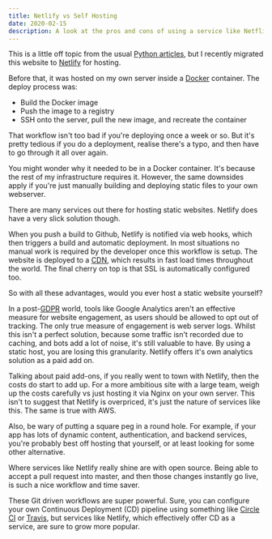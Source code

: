 ```yaml
---
title: Netlify vs Self Hosting
date: 2020-02-15
description: A look at the pros and cons of using a service like Netflify to host a static website, vs self hosting.
---
```


This is a little off topic from the usual [Python articles](..), but I recently migrated this website to [Netlify](https://www.netlify.com/) for hosting.

Before that, it was hosted on my own server inside a [Docker](https://www.docker.com/) container. The deploy process was:

 * Build the Docker image
 * Push the image to a registry
 * SSH onto the server, pull the new image, and recreate the container

That workflow isn't too bad if you're deploying once a week or so. But it's pretty tedious if you do a deployment, realise there's a typo, and then have to go through it all over again.

You might wonder why it needed to be in a Docker container. It's because the rest of my infrastructure requires it. However, the same downsides apply if you're just manually building and deploying static files to your own webserver.

There are many services out there for hosting static websites. Netlify does have a very slick solution though.

When you push a build to Github, Netlify is notified via web hooks, which then triggers a build and automatic deployment. In most situations no manual work is required by the developer once this workflow is setup. The website is deployed to a [CDN](https://en.wikipedia.org/wiki/Content_delivery_network), which results in fast load times throughout the world. The final cherry on top is that SSL is automatically configured too.

So with all these advantages, would you ever host a static website yourself?

In a post-[GDPR](https://en.wikipedia.org/wiki/General_Data_Protection_Regulation) world, tools like Google Analytics aren't an effective measure for website engagement, as users should be allowed to opt out of tracking. The only true measure of engagement is web server logs. Whilst this isn't a perfect solution, because some traffic isn't recorded due to caching, and bots add a lot of noise, it's still valuable to have. By using a static host, you are losing this granularity. Netlify offers it's own analytics solution as a paid add on.

Talking about paid add-ons, if you really went to town with Netlify, then the costs do start to add up. For a more ambitious site with a large team, weigh up the costs carefully vs just hosting it via Nginx on your own server. This isn't to suggest that Netlify is overpriced, it's just the nature of services like this. The same is true with AWS.

Also, be wary of putting a square peg in a round hole. For example, if your app has lots of dynamic content, authentication, and backend services, you're probably best off hosting that yourself, or at least looking for some other alternative.

Where services like Netlify really shine are with open source. Being able to accept a pull request into master, and then those changes instantly go live, is such a nice workflow and time saver.

These Git driven workflows are super powerful. Sure, you can configure your own Continuous Deployment (CD) pipeline using something like [Circle CI](https://circleci.com/) or [Travis](https://travis-ci.com/), but services like Netlify, which effectively offer CD as a service, are sure to grow more popular.

